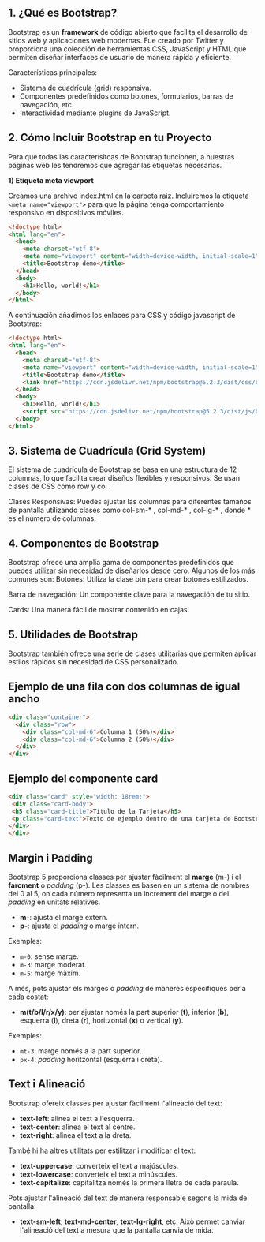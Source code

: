 
## 1. ¿Qué es Bootstrap?

Bootstrap es un **framework** de código abierto que facilita el desarrollo de sitios web y aplicaciones
web modernas. Fue creado por Twitter y proporciona una colección de herramientas CSS,
JavaScript y HTML que permiten diseñar interfaces de usuario de manera rápida y eficiente.

Características principales:

- Sistema de cuadrícula (grid) responsiva.
- Componentes predefinidos como botones, formularios, barras de navegación, etc.
- Interactividad mediante plugins de JavaScript.

##  2. Cómo Incluir Bootstrap en tu Proyecto

Para que todas las caracterísitcas de Bootstrap funcionen, a nuestras páginas web les tendremos que agregar las etiquetas necesarias.

**1) Etiqueta meta viewport**

Creamos una archivo index.html en la carpeta raiz. Incluiremos la etiqueta `<meta name="viewport">` para que la página tenga comportamiento responsivo en dispositivos móviles.

```html
<!doctype html>
<html lang="en">
  <head>
    <meta charset="utf-8">
    <meta name="viewport" content="width=device-width, initial-scale=1">
    <title>Bootstrap demo</title>
  </head>
  <body>
    <h1>Hello, world!</h1>
  </body>
</html>
```

A continuación añadimos los enlaces para CSS y código javascript de Bootstrap:

```html
<!doctype html>
<html lang="en">
  <head>
    <meta charset="utf-8">
    <meta name="viewport" content="width=device-width, initial-scale=1">
    <title>Bootstrap demo</title>
    <link href="https://cdn.jsdelivr.net/npm/bootstrap@5.2.3/dist/css/bootstrap.min.css" rel="stylesheet" integrity="sha384-rbsA2VBKQhggwzxH7pPCaAqO46MgnOM80zW1RWuH61DGLwZJEdK2Kadq2F9CUG65" crossorigin="anonymous">
  </head>
  <body>
    <h1>Hello, world!</h1>
    <script src="https://cdn.jsdelivr.net/npm/bootstrap@5.2.3/dist/js/bootstrap.bundle.min.js" integrity="sha384-kenU1KFdBIe4zVF0s0G1M5b4hcpxyD9F7jL+jjXkk+Q2h455rYXK/7HAuoJl+0I4" crossorigin="anonymous"></script>
  </body>
</html>
```

## 3. Sistema de Cuadrícula (Grid System)

El sistema de cuadrícula de Bootstrap se basa en una estructura de 12 columnas, lo que facilita
crear diseños flexibles y responsivos. Se usan clases de CSS como row y col .

Clases Responsivas: Puedes ajustar las columnas para diferentes tamaños de pantalla
utilizando clases como col-sm-* , col-md-* , col-lg-* , donde * es el número de columnas.

## 4. Componentes de Bootstrap

Bootstrap ofrece una amplia gama de componentes predefinidos que puedes utilizar sin necesidad
de diseñarlos desde cero. Algunos de los más comunes son:
Botones: Utiliza la clase btn para crear botones estilizados.

Barra de navegación: Un componente clave para la navegación de tu sitio.

Cards: Una manera fácil de mostrar contenido en cajas.

## 5. Utilidades de Bootstrap

Bootstrap también ofrece una serie de clases utilitarias que permiten aplicar estilos rápidos sin
necesidad de CSS personalizado.

## Ejemplo de una fila con dos columnas de igual ancho

```html
<div class="container">
  <div class="row">
    <div class="col-md-6">Columna 1 (50%)</div>
    <div class="col-md-6">Columna 2 (50%)</div>
  </div>
</div>
```

## Ejemplo del componente card

```html
<div class="card" style="width: 18rem;">
 <div class="card-body">
 <h5 class="card-title">Título de la Tarjeta</h5>
 <p class="card-text">Texto de ejemplo dentro de una tarjeta de Bootstrap.</p> <a href="#" class="btn btn-primary">Ir a algún lugar</a>
</div>
</div>
```

## Margin i Padding

Bootstrap 5 proporciona classes per ajustar fàcilment el **marge** (m-) i el **farcment** o *padding* (p-). Les classes es basen en un sistema de nombres del 0 al 5, on cada número representa un increment del marge o del *padding* en unitats relatives.

- **m-**: ajusta el marge extern.
- **p-**: ajusta el *padding* o marge intern.

Exemples:

- `m-0`: sense marge.
- `m-3`: marge moderat.
- `m-5`: marge màxim.

A més, pots ajustar els marges o *padding* de maneres específiques per a cada costat:
- **m(t/b/l/r/x/y)**: per ajustar només la part superior (**t**), inferior (**b**), esquerra (**l**), dreta (**r**), horitzontal (**x**) o vertical (**y**).

Exemples:
- `mt-3`: marge només a la part superior.
- `px-4`: *padding* horitzontal (esquerra i dreta).

## Text i Alineació

Bootstrap ofereix classes per ajustar fàcilment l'alineació del text:

- **text-left**: alinea el text a l'esquerra.
- **text-center**: alinea el text al centre.
- **text-right**: alinea el text a la dreta.

També hi ha altres utilitats per estilitzar i modificar el text:
- **text-uppercase**: converteix el text a majúscules.
- **text-lowercase**: converteix el text a minúscules.
- **text-capitalize**: capitalitza només la primera lletra de cada paraula.

Pots ajustar l'alineació del text de manera responsable segons la mida de pantalla:
- **text-sm-left**, **text-md-center**, **text-lg-right**, etc. Això permet canviar l'alineació del text a mesura que la pantalla canvia de mida.

